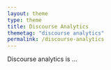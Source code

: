 ```yaml
---
layout: theme
type: theme
title: Discourse Analytics
themetag: "discourse analytics"
permalink: /discourse-analytics
---
```


Discourse analytics is ...